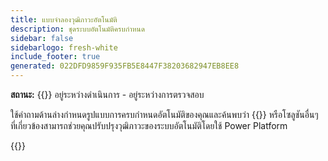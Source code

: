 ```yaml
---
title: แบบจําลองวุฒิภาวะอัตโนมัติ
description: ชุดระบบอัตโนมัติครบกําหนด
sidebar: false
sidebarlogo: fresh-white
include_footer: true
generated: 022DFD9859F935FB5E8447F38203682947EB8EE8
---
```


**สถานะ:** {{<externalImage src="https://github.githubassets.com/images/icons/emoji/unicode/1f6a7.png" size="16x16" text="Construction Icon">}} อยู่ระหว่างดําเนินการ - อยู่ระหว่างการตรวจสอบ

ใช้คําถามด้านล่างกําหนดรูปแบบการครบกําหนดอัตโนมัติของคุณและค้นพบว่า {{<product-name>}} หรือโซลูชันอื่นๆ ที่เกี่ยวข้องสามารถช่วยคุณปรับปรุงวุฒิภาวะของระบบอัตโนมัติโดยใช้ Power Platform

{{<questions name="automation-maturity-model.json" completed="" showNavigationButtons=false >}}
